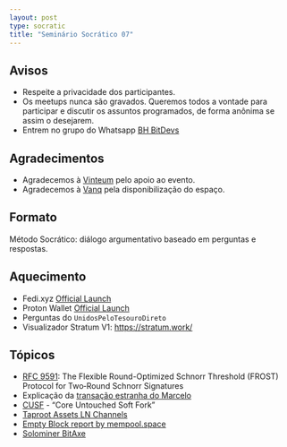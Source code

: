 ```yaml
---
layout: post
type: socratic
title: "Seminário Socrático 07"
---
```

## Avisos
- Respeite a privacidade dos participantes.
- Os meetups nunca são gravados. Queremos todos a vontade para participar e discutir os assuntos programados, de forma anônima se assim o desejarem.
- Entrem no grupo do Whatsapp [BH BitDevs](https://chat.whatsapp.com/EXLJjo3QURxBcj8bqxLc81) 

## Agradecimentos

- Agradecemos à [Vinteum](https://vinteum.org/) pelo apoio ao evento.
- Agradecemos à [Vanq](https://vanq.co/en/) pela disponibilização do espaço.

## Formato

Método Socrático: diálogo argumentativo baseado em perguntas e respostas.

## Aquecimento
* Fedi.xyz [Official Launch](https://x.com/fedibtc/status/1820820426760880175)
* Proton Wallet [Official Launch](https://x.com/ProtonWallet/status/1816090220359475651)
* Perguntas do `UnidosPeloTesouroDireto`
* Visualizador Stratum V1: https://stratum.work/
  


## Tópicos

* [RFC 9591](https://www.rfc-editor.org/rfc/rfc9591.html): The Flexible Round-Optimized Schnorr Threshold (FROST) Protocol for Two‑Round Schnorr Signatures
* Explicação da [transação estranha do Marcelo](https://stacker.news/items/600187)
* [CUSF](https://bip300cusf.com/cusf.pdf) - “Core Untouched Soft Fork”
* [Taproot Assets LN Channels](https://lightning.engineering/posts/2024-07-23-taproot-assets-LN/)
* [Empty Block report by mempool.space](https://research.mempool.space/empty-block-report/)
* [Solominer BitAxe](https://livecoins.com.br/minerador-de-bitcoin-ganha-r-1-milhao-sozinho-usando-equipamento-caseiro/)
